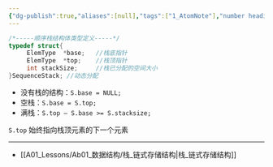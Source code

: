 ```yaml
---
{"dg-publish":true,"aliases":[null],"tags":["1_AtomNote"],"number headings":"auto, first-level 1, max 6, A.1.","Created-Date":"2023-09-25 08:51:13","Modified-Date":"2024-04-18 11:53:24","permalink":"/A01_Lessons/Ab01_数据结构/栈_顺序存储结构/","dgPassFrontmatter":true}
---
```




```c
/*-----顺序栈结构体类型定义-----*/
typedef struct{
     ElemType  *base;   //栈底指针
     ElemType  *top;    //栈顶指针
     int stackSize;     //栈已分配的空间大小
}SequenceStack; //动态分配
```


- 没有栈的结构：`S.base = NULL;`
- 空栈：`S.base = S.top;`
- 满栈：`S.top – S.base >= S.stacksize;`

`S.top` 始终指向栈顶元素的下一个元素

	





---
- [[A01_Lessons/Ab01_数据结构/栈_链式存储结构\|栈_链式存储结构]]